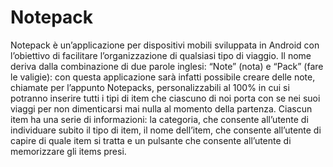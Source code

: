 # Notepack
Notepack è un’applicazione per dispositivi mobili sviluppata in Android con l’obiettivo di facilitare l’organizzazione di qualsiasi tipo di viaggio. 
Il nome deriva dalla combinazione di due parole inglesi: “Note” (nota) e “Pack” (fare le valigie): con questa applicazione sarà infatti possibile creare delle note, chiamate per l’appunto Notepacks, personalizzabili al 100% in cui si potranno inserire tutti i tipi di item che ciascuno di noi porta con se nei suoi viaggi per non dimenticarsi mai nulla al momento della partenza. 
Ciascun item ha una serie di informazioni: la categoria, che consente all’utente di individuare subito il tipo di item, il nome dell’item, che consente all’utente di capire di quale item si tratta e un pulsante che consente all’utente di memorizzare gli items presi.

